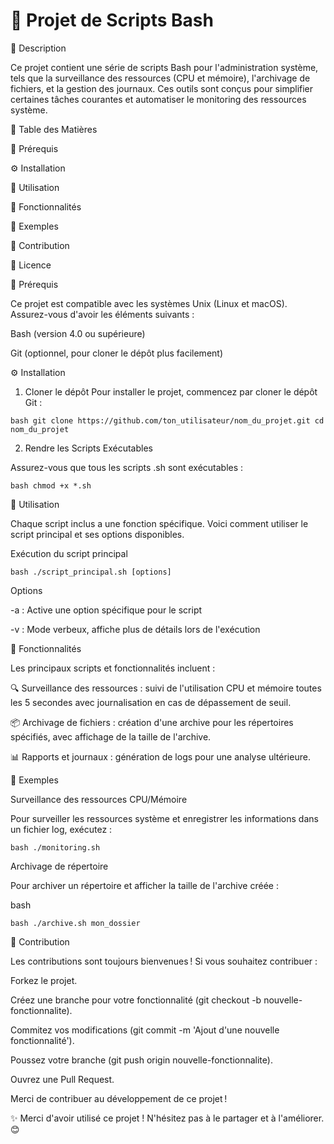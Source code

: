 # 🐧 Projet de Scripts Bash

📜 Description

Ce projet contient une série de scripts Bash pour l'administration système, tels que la surveillance des ressources (CPU et mémoire), l'archivage de fichiers, et la gestion des journaux. Ces outils sont conçus pour simplifier certaines tâches courantes et automatiser le monitoring des ressources système.

📑 Table des Matières

🎯 Prérequis

⚙️ Installation

🚀 Utilisation

🔧 Fonctionnalités

📝 Exemples

🤝 Contribution

📄 Licence

🎯 Prérequis

Ce projet est compatible avec les systèmes Unix (Linux et macOS). Assurez-vous d'avoir les éléments suivants :


Bash (version 4.0 ou supérieure)

Git (optionnel, pour cloner le dépôt plus facilement)

⚙️ Installation

1. Cloner le dépôt
Pour installer le projet, commencez par cloner le dépôt Git :

``bash
git clone https://github.com/ton_utilisateur/nom_du_projet.git
cd nom_du_projet
``




2. Rendre les Scripts Exécutables
   
Assurez-vous que tous les scripts .sh sont exécutables :

``bash
chmod +x *.sh
``




🚀 Utilisation

Chaque script inclus a une fonction spécifique. Voici comment utiliser le script principal et ses options disponibles.


Exécution du script principal


``bash
./script_principal.sh [options]
``


Options

-a : Active une option spécifique pour le script

-v : Mode verbeux, affiche plus de détails lors de l'exécution


🔧 Fonctionnalités

Les principaux scripts et fonctionnalités incluent :


🔍 Surveillance des ressources : suivi de l'utilisation CPU et mémoire toutes les 5 secondes avec journalisation en cas de dépassement de seuil.

📦 Archivage de fichiers : création d'une archive pour les répertoires spécifiés, avec affichage de la taille de l'archive.

📊 Rapports et journaux : génération de logs pour une analyse ultérieure.

📝 Exemples

Surveillance des ressources CPU/Mémoire

Pour surveiller les ressources système et enregistrer les informations dans un fichier log, exécutez :


``bash
./monitoring.sh
``

Archivage de répertoire

Pour archiver un répertoire et afficher la taille de l'archive créée :


bash

``bash
./archive.sh mon_dossier
``


🤝 Contribution

Les contributions sont toujours bienvenues ! Si vous souhaitez contribuer :


Forkez le projet.

Créez une branche pour votre fonctionnalité (git checkout -b nouvelle-fonctionnalite).

Commitez vos modifications (git commit -m 'Ajout d'une nouvelle fonctionnalité').

Poussez votre branche (git push origin nouvelle-fonctionnalite).

Ouvrez une Pull Request.

Merci de contribuer au développement de ce projet !



✨ Merci d'avoir utilisé ce projet ! N'hésitez pas à le partager et à l'améliorer. 😊






